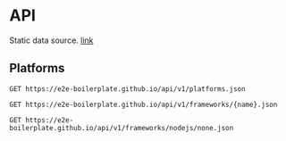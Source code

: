 # API
Static data source. [link](https://e2e-boilerplate.github.io/api/)

## Platforms

    GET https://e2e-boilerplate.github.io/api/v1/platforms.json
    
    GET https://e2e-boilerplate.github.io/api/v1/frameworks/{name}.json
    
    GET https://e2e-boilerplate.github.io/api/v1/frameworks/nodejs/none.json
